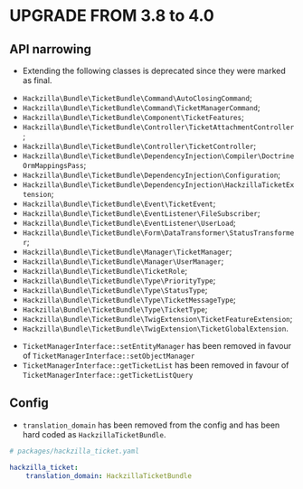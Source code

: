 UPGRADE FROM 3.8 to 4.0
=======================

## API narrowing

 * Extending the following classes is deprecated since they were
   marked as final.

 - `Hackzilla\Bundle\TicketBundle\Command\AutoClosingCommand`;
 - `Hackzilla\Bundle\TicketBundle\Command\TicketManagerCommand`;
 - `Hackzilla\Bundle\TicketBundle\Component\TicketFeatures`;
 - `Hackzilla\Bundle\TicketBundle\Controller\TicketAttachmentController`;
 - `Hackzilla\Bundle\TicketBundle\Controller\TicketController`;
 - `Hackzilla\Bundle\TicketBundle\DependencyInjection\Compiler\DoctrineOrmMappingsPass`;
 - `Hackzilla\Bundle\TicketBundle\DependencyInjection\Configuration`;
 - `Hackzilla\Bundle\TicketBundle\DependencyInjection\HackzillaTicketExtension`;
 - `Hackzilla\Bundle\TicketBundle\Event\TicketEvent`;
 - `Hackzilla\Bundle\TicketBundle\EventListener\FileSubscriber`;
 - `Hackzilla\Bundle\TicketBundle\EventListener\UserLoad`;
 - `Hackzilla\Bundle\TicketBundle\Form\DataTransformer\StatusTransformer`;
 - `Hackzilla\Bundle\TicketBundle\Manager\TicketManager`;
 - `Hackzilla\Bundle\TicketBundle\Manager\UserManager`;
 - `Hackzilla\Bundle\TicketBundle\TicketRole`;
 - `Hackzilla\Bundle\TicketBundle\Type\PriorityType`;
 - `Hackzilla\Bundle\TicketBundle\Type\StatusType`;
 - `Hackzilla\Bundle\TicketBundle\Type\TicketMessageType`;
 - `Hackzilla\Bundle\TicketBundle\Type\TicketType`;
 - `Hackzilla\Bundle\TicketBundle\TwigExtension\TicketFeatureExtension`;
 - `Hackzilla\Bundle\TicketBundle\TwigExtension\TicketGlobalExtension`.

* `TicketManagerInterface::setEntityManager` has been removed in favour of `TicketManagerInterface::setObjectManager`
* `TicketManagerInterface::getTicketList` has been removed in favour of `TicketManagerInterface::getTicketListQuery`

## Config

* `translation_domain` has been removed from the config and has been hard coded as `HackzillaTicketBundle`.
```yml
# packages/hackzilla_ticket.yaml

hackzilla_ticket:
    translation_domain: HackzillaTicketBundle
```
